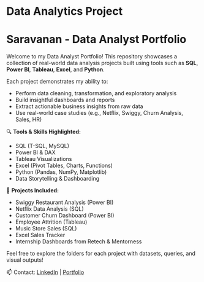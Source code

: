 # Data Analytics Project

# Saravanan - Data Analyst Portfolio

Welcome to my Data Analyst Portfolio! This repository showcases a collection of real-world data analysis projects built using tools such as **SQL**, **Power BI**, **Tableau**, **Excel**, and **Python**.

Each project demonstrates my ability to:
- Perform data cleaning, transformation, and exploratory analysis
- Build insightful dashboards and reports
- Extract actionable business insights from raw data
- Use real-world case studies (e.g., Netflix, Swiggy, Churn Analysis, Sales, HR)

🔍 **Tools & Skills Highlighted:**
- SQL (T-SQL, MySQL)
- Power BI & DAX
- Tableau Visualizations
- Excel (Pivot Tables, Charts, Functions)
- Python (Pandas, NumPy, Matplotlib)
- Data Storytelling & Dashboarding

📁 **Projects Included:**
- Swiggy Restaurant Analysis (Power BI)
- Netflix Data Analysis (SQL)
- Customer Churn Dashboard (Power BI)
- Employee Attrition (Tableau)
- Music Store Sales (SQL)
- Excel Sales Tracker
- Internship Dashboards from Retech & Mentorness

Feel free to explore the folders for each project with datasets, queries, and visual outputs!

📫 Contact: [LinkedIn](https://www.linkedin.com/in/saravanan-da-sde) | [Portfolio](https://saravanan794.github.io/Saravanananalyst/)
